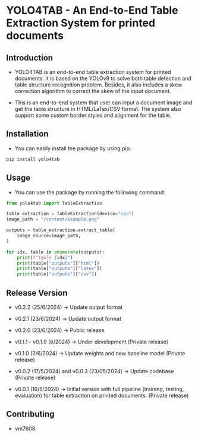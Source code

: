 # **YOLO4TAB - An End-to-End Table Extraction System for printed documents**

## **Introduction**

- YOLO4TAB is an end-to-end table extraction system for printed documents. It is based on the YOLOv9 to solve both table detection and table structure recognition problem. Besides, it also includes a skew correction algorithm to correct the skew of the input document.

- This is an end-to-end system that user can input a document image and get the table structure in HTML/LaTex/CSV format. The system also support some custom border styles and alignment for the table.

## **Installation**

- You can easily install the package by using pip:

```bash
pip install yolo4tab
```

## **Usage**

- You can use the package by running the following command:

```python
from yolo4tab import TableExtraction

table_extraction = TableExtraction(device="cpu")
image_path = "/content/example.png"

outputs = table_extraction.extract_table(
    image_source=image_path,
)

for idx, table in enumerate(outputs):
    print(f"Table {idx}")
    print(table["outputs"]["html"])
    print(table["outputs"]["latex"])
    print(table["outputs"]["csv"])
```

## **Release Version**

- v0.2.2 (25/6/2024) -> Update output format

- v0.2.1 (23/6/2024) -> Update output format

- v0.2.0 (23/6/2024) -> Public release

- v0.1.1 - v0.1.9 (6/2024) -> Under development (Private release)

- v0.1.0 (2/6/2024) -> Update weights and new baseline model (Private release)

- v0.0.2 (17/5/2024) and v0.0.3 (23/05/2024) -> Update codebase (Private release)

- v0.0.1 (16/5/2024) -> Initial version with full pipeline (training, testing, evaluation) for table extraction on printed documents. (Private release)

## Contributing

- vm7608


